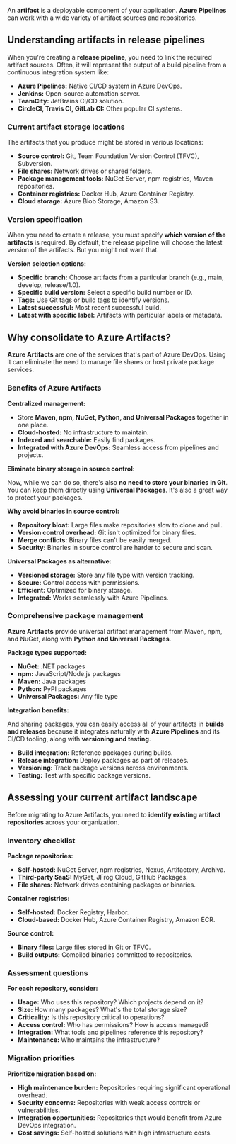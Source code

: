 An **artifact** is a deployable component of your application. **Azure Pipelines** can work with a wide variety of artifact sources and repositories.

## Understanding artifacts in release pipelines

When you're creating a **release pipeline**, you need to link the required artifact sources. Often, it will represent the output of a build pipeline from a continuous integration system like:

- **Azure Pipelines:** Native CI/CD system in Azure DevOps.
- **Jenkins:** Open-source automation server.
- **TeamCity:** JetBrains CI/CD solution.
- **CircleCI, Travis CI, GitLab CI:** Other popular CI systems.

### Current artifact storage locations

The artifacts that you produce might be stored in various locations:

- **Source control:** Git, Team Foundation Version Control (TFVC), Subversion.
- **File shares:** Network drives or shared folders.
- **Package management tools:** NuGet Server, npm registries, Maven repositories.
- **Container registries:** Docker Hub, Azure Container Registry.
- **Cloud storage:** Azure Blob Storage, Amazon S3.

### Version specification

When you need to create a release, you must specify **which version of the artifacts** is required. By default, the release pipeline will choose the latest version of the artifacts. But you might not want that.

**Version selection options:**

- **Specific branch:** Choose artifacts from a particular branch (e.g., main, develop, release/1.0).
- **Specific build version:** Select a specific build number or ID.
- **Tags:** Use Git tags or build tags to identify versions.
- **Latest successful:** Most recent successful build.
- **Latest with specific label:** Artifacts with particular labels or metadata.

## Why consolidate to Azure Artifacts?

**Azure Artifacts** are one of the services that's part of Azure DevOps. Using it can eliminate the need to manage file shares or host private package services.

### Benefits of Azure Artifacts

**Centralized management:**

- Store **Maven, npm, NuGet, Python, and Universal Packages** together in one place.
- **Cloud-hosted:** No infrastructure to maintain.
- **Indexed and searchable:** Easily find packages.
- **Integrated with Azure DevOps:** Seamless access from pipelines and projects.

**Eliminate binary storage in source control:**

Now, while we can do so, there's also **no need to store your binaries in Git**. You can keep them directly using **Universal Packages**. It's also a great way to protect your packages.

**Why avoid binaries in source control:**

- **Repository bloat:** Large files make repositories slow to clone and pull.
- **Version control overhead:** Git isn't optimized for binary files.
- **Merge conflicts:** Binary files can't be easily merged.
- **Security:** Binaries in source control are harder to secure and scan.

**Universal Packages as alternative:**

- **Versioned storage:** Store any file type with version tracking.
- **Secure:** Control access with permissions.
- **Efficient:** Optimized for binary storage.
- **Integrated:** Works seamlessly with Azure Pipelines.

### Comprehensive package management

**Azure Artifacts** provide universal artifact management from Maven, npm, and NuGet, along with **Python and Universal Packages**.

**Package types supported:**

- **NuGet:** .NET packages
- **npm:** JavaScript/Node.js packages
- **Maven:** Java packages
- **Python:** PyPI packages
- **Universal Packages:** Any file type

**Integration benefits:**

And sharing packages, you can easily access all of your artifacts in **builds and releases** because it integrates naturally with **Azure Pipelines** and its CI/CD tooling, along with **versioning and testing**.

- **Build integration:** Reference packages during builds.
- **Release integration:** Deploy packages as part of releases.
- **Versioning:** Track package versions across environments.
- **Testing:** Test with specific package versions.

## Assessing your current artifact landscape

Before migrating to Azure Artifacts, you need to **identify existing artifact repositories** across your organization.

### Inventory checklist

**Package repositories:**

- **Self-hosted:** NuGet Server, npm registries, Nexus, Artifactory, Archiva.
- **Third-party SaaS:** MyGet, JFrog Cloud, GitHub Packages.
- **File shares:** Network drives containing packages or binaries.

**Container registries:**

- **Self-hosted:** Docker Registry, Harbor.
- **Cloud-based:** Docker Hub, Azure Container Registry, Amazon ECR.

**Source control:**

- **Binary files:** Large files stored in Git or TFVC.
- **Build outputs:** Compiled binaries committed to repositories.

### Assessment questions

**For each repository, consider:**

- **Usage:** Who uses this repository? Which projects depend on it?
- **Size:** How many packages? What's the total storage size?
- **Criticality:** Is this repository critical to operations?
- **Access control:** Who has permissions? How is access managed?
- **Integration:** What tools and pipelines reference this repository?
- **Maintenance:** Who maintains the infrastructure?

### Migration priorities

**Prioritize migration based on:**

- **High maintenance burden:** Repositories requiring significant operational overhead.
- **Security concerns:** Repositories with weak access controls or vulnerabilities.
- **Integration opportunities:** Repositories that would benefit from Azure DevOps integration.
- **Cost savings:** Self-hosted solutions with high infrastructure costs.
